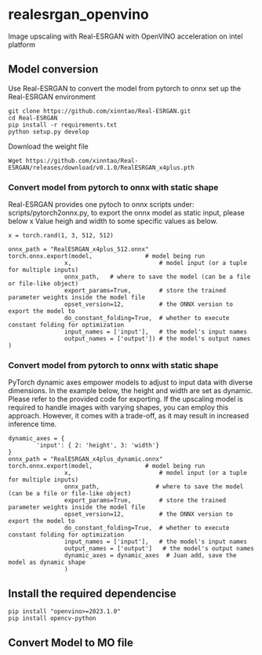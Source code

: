 # realesrgan_openvino
Image upscaling with Real-ESRGAN with OpenVINO acceleration on intel platform

## Model conversion 
Use Real-ESRGAN to convert the model from pytorch to onnx
set up the Real-ESRGAN environment 
```
git clone https://github.com/xinntao/Real-ESRGAN.git
cd Real-ESRGAN
pip install -r requirements.txt
python setup.py develop
```
Download the weight file 
```
Wget https://github.com/xinntao/Real-ESRGAN/releases/download/v0.1.0/RealESRGAN_x4plus.pth
```
### Convert model from pytorch to onnx with static shape
Real-ESRGAN provides one pytoch to onnx scripts under: scripts/pytorch2onnx.py, to export the onnx model as static input, please below x Value heigh and width to some specific values as below.
```
x = torch.rand(1, 3, 512, 512)

onnx_path = "RealESRGAN_x4plus_512.onnx"
torch.onnx.export(model,               # model being run
                x,                         # model input (or a tuple for multiple inputs)
                onnx_path,   # where to save the model (can be a file or file-like object)
                export_params=True,        # store the trained parameter weights inside the model file
                opset_version=12,          # the ONNX version to export the model to
                do_constant_folding=True,  # whether to execute constant folding for optimization
                input_names = ['input'],   # the model's input names
                output_names = ['output']) # the model's output names
)
```
### Convert model from pytorch to onnx with static shape
PyTorch dynamic axes empower models to adjust to input data with diverse dimensions. In the example below, the height and width are set as dynamic. Please refer to the provided code for exporting. If the upscaling model is required to handle images with varying shapes, you can employ this approach. However, it comes with a trade-off, as it may result in increased inference time.
```
dynamic_axes = {
        'input': { 2: 'height', 3: 'width'}
}
onnx_path = "RealESRGAN_x4plus_dynamic.onnx"
torch.onnx.export(model,               # model being run
                x,                         # model input (or a tuple for multiple inputs)
                onnx_path,                # where to save the model (can be a file or file-like object)
                export_params=True,        # store the trained parameter weights inside the model file
                opset_version=12,          # the ONNX version to export the model to
                do_constant_folding=True,  # whether to execute constant folding for optimization
                input_names = ['input'],   # the model's input names
                output_names = ['output']   # the model's output names
                dynamic_axes = dynamic_axes  # Juan add, save the model as dynamic shape
                )    

```
## Install the required dependencise 
```
pip install "openvino>=2023.1.0"
pip install opencv-python
```
## Convert Model to MO file


